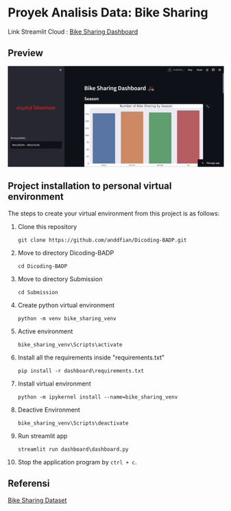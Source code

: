 # Proyek Analisis Data: Bike Sharing 
Link Streamlit Cloud : [Bike Sharing Dashboard](https://anddfian-bike-sharing.streamlit.app/)

## Preview
![Bike Sharing Dashboard Streamlit Preview](https://raw.githubusercontent.com/anddfian/Dicoding-BADP/main/Submission/preview.png)


## Project installation to personal virtual environment
The steps to create your virtual environment from this project is as follows:

1. Clone this repository
   ```
   git clone https://github.com/anddfian/Dicoding-BADP.git
   ```

2. Move to directory Dicoding-BADP
   ```
   cd Dicoding-BADP
   ```

3. Move to directory Submission
   ```
   cd Submission
   ```

4. Create python virtual environment
   ```
   python -m venv bike_sharing_venv
   ```

5. Active environment
   ```
   bike_sharing_venv\Scripts\activate
   ```

6. Install all the requirements inside "requirements.txt"
   ```
   pip install -r dashboard\requirements.txt
   ```

7. Install virtual environment
   ```
   python -m ipykernel install --name=bike_sharing_venv
   ```

8. Deactive Environment
   ```
   bike_sharing_venv\Scripts\deactivate
   ```

9. Run streamlit app
   ```
   streamlit run dashboard\dashboard.py
   ```

10. Stop the application program by `ctrl + c`.

## Referensi
[Bike Sharing Dataset](https://drive.google.com/file/d/1RaBmV6Q6FYWU4HWZs80Suqd7KQC34diQ/view?usp=sharing)
